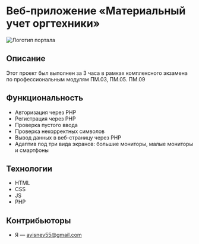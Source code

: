 # Веб-приложение «Материальный учет оргтехники»

![Логотип портала](https://profit-techno.ru/data/big/diagnostika_1.jpg)
## Описание

Этот проект был выполнен за 3 часа в рамках комплексного экзамена по профессиональным модулям ПМ.03, ПМ.05. ПМ.09

## Функциональность

- Авторизация через PHP
- Регистрация через PHP
- Проверка пустого ввода
- Проверка некорректных символов
- Вывод данных в веб-страницу через PHP
- Адаптив под три вида экранов: большие мониторы, малые мониторы и смартфоны

## Технологии

- HTML
- CSS
- JS
- PHP

## Контрибьюторы

- Я — avisnev55@gmail.com
